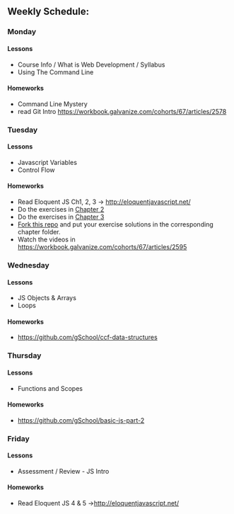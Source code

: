 ## Weekly Schedule:

### Monday

#### Lessons
* Course Info / What is Web Development / Syllabus
* Using The Command Line 

#### Homeworks
* Command Line Mystery 
* read Git Intro https://workbook.galvanize.com/cohorts/67/articles/2578

### Tuesday

#### Lessons
* Javascript Variables
* Control Flow

#### Homeworks
* Read Eloquent JS Ch1, 2, 3 -> http://eloquentjavascript.net/
* Do the exercises in [Chapter 2](http://eloquentjavascript.net/02_program_structure.html#h_TcUD2vzyMe)
* Do the exercises in [Chapter 3](http://eloquentjavascript.net/03_functions.html#h_TcUD2vzyMe)
* [Fork this repo](https://github.com/gSchool/EloquentJavascript) and put your exercise solutions in the corresponding chapter folder.
* Watch the videos in https://workbook.galvanize.com/cohorts/67/articles/2595

### Wednesday

#### Lessons
* JS Objects & Arrays
* Loops

#### Homeworks
* https://github.com/gSchool/ccf-data-structures

### Thursday

#### Lessons
* Functions and Scopes	

#### Homeworks
* https://github.com/gSchool/basic-js-part-2			

### Friday

#### Lessons
* Assessment / Review - JS Intro

#### Homeworks
* Read Eloquent JS 4 & 5 ->http://eloquentjavascript.net/			
			
